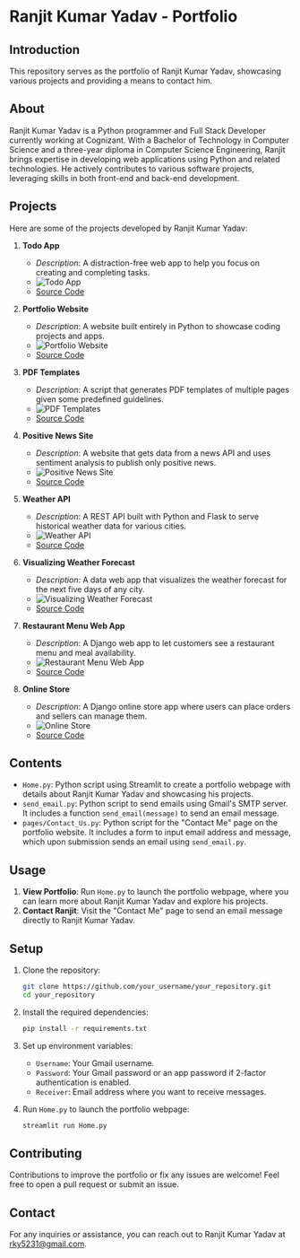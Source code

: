 # Ranjit Kumar Yadav - Portfolio

## Introduction
This repository serves as the portfolio of Ranjit Kumar Yadav, showcasing various projects and providing a means to contact him.

## About
Ranjit Kumar Yadav is a Python programmer and Full Stack Developer currently working at Cognizant. With a Bachelor of Technology in Computer Science and a three-year diploma in Computer Science Engineering, Ranjit brings expertise in developing web applications using Python and related technologies. He actively contributes to various software projects, leveraging skills in both front-end and back-end development.

## Projects
Here are some of the projects developed by Ranjit Kumar Yadav:

1. **Todo App**
   - *Description*: A distraction-free web app to help you focus on creating and completing tasks.
   - ![Todo App](images/1.png)
   - [Source Code](https://github.com/rky5231/my-todo-app.git)

2. **Portfolio Website**
   - *Description*: A website built entirely in Python to showcase coding projects and apps.
   - ![Portfolio Website](images/2.png)
   - [Source Code](https://github.com/rky5231/portfolio.git)

3. **PDF Templates**
   - *Description*: A script that generates PDF templates of multiple pages given some predefined guidelines.
   - ![PDF Templates](images/3.png)
   - [Source Code](https://github.com/rky5231?tab=repositories)

4. **Positive News Site**
   - *Description*: A website that gets data from a news API and uses sentiment analysis to publish only positive news.
   - ![Positive News Site](images/5.png)
   - [Source Code](https://github.com/rky5231/news-by-email.git)

5. **Weather API**
   - *Description*: A REST API built with Python and Flask to serve historical weather data for various cities.
   - ![Weather API](images/6.png)
   - [Source Code](https://github.com/rky5231/weather-data-api.git)

6. **Visualizing Weather Forecast**
   - *Description*: A data web app that visualizes the weather forecast for the next five days of any city.
   - ![Visualizing Weather Forecast](images/16.png)
   - [Source Code](https://github.com/rky5231/weather-forecast-data-app.git)

7. **Restaurant Menu Web App**
   - *Description*: A Django web app to let customers see a restaurant menu and meal availability.
   - ![Restaurant Menu Web App](images/19.png)
   - [Source Code](https://github.com/rky5231?tab=repositories)

8. **Online Store**
   - *Description*: A Django online store app where users can place orders and sellers can manage them.
   - ![Online Store](images/20.png)
   - [Source Code](https://github.com/rky5231?tab=repositories)

## Contents
- `Home.py`: Python script using Streamlit to create a portfolio webpage with details about Ranjit Kumar Yadav and showcasing his projects.
- `send_email.py`: Python script to send emails using Gmail's SMTP server. It includes a function `send_email(message)` to send an email message.
- `pages/Contact_Us.py`: Python script for the "Contact Me" page on the portfolio website. It includes a form to input email address and message, which upon submission sends an email using `send_email.py`.

## Usage
1. **View Portfolio**: Run `Home.py` to launch the portfolio webpage, where you can learn more about Ranjit Kumar Yadav and explore his projects.
2. **Contact Ranjit**: Visit the "Contact Me" page to send an email message directly to Ranjit Kumar Yadav.

## Setup
1. Clone the repository:

    ```bash
    git clone https://github.com/your_username/your_repository.git
    cd your_repository
    ```

2. Install the required dependencies:

    ```bash
    pip install -r requirements.txt
    ```

3. Set up environment variables:
    - `Username`: Your Gmail username.
    - `Password`: Your Gmail password or an app password if 2-factor authentication is enabled.
    - `Receiver`: Email address where you want to receive messages.

4. Run `Home.py` to launch the portfolio webpage:

    ```bash
    streamlit run Home.py
    ```

## Contributing
Contributions to improve the portfolio or fix any issues are welcome! Feel free to open a pull request or submit an issue.

## Contact
For any inquiries or assistance, you can reach out to Ranjit Kumar Yadav at rky5231@gmail.com.
